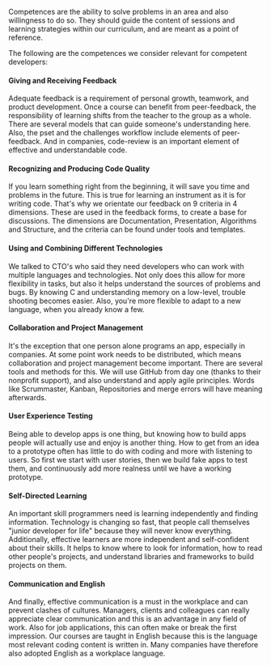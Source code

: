 Competences are the ability to solve problems in an area and also willingness to do so. They should guide the content of sessions and learning strategies within our curriculum, and are meant as a point of reference. 

The following are the competences we consider relevant for competent developers:

#### Giving and Receiving Feedback

Adequate feedback is a requirement of personal growth, teamwork, and product development. Once a course can benefit from peer-feedback, the responsibility of learning shifts from the teacher to the group as a whole. There are several models that can guide someone's understanding here. Also, the pset and the challenges workflow include elements of peer-feedback. And in companies, code-review is an important element of effective and understandable code. 

#### Recognizing and Producing Code Quality

If you learn something right from the beginning, it will save you time and problems in the future. This is true for learning an instrument as it is for writing code. That's why we orientate our feedback on 9 criteria in 4 dimensions. These are used in the feedback forms, to create a base for discussions. The dimensions are Documentation, Presentation, Algorithms and Structure, and the criteria can be found under tools and templates.

#### Using and Combining Different Technologies

We talked to CTO's who said they need developers who can work with multiple languages and technologies. Not only does this allow for more flexibility in tasks, but also it helps understand the sources of problems and bugs. By knowing C and understanding memory on a low-level, trouble shooting becomes easier. Also, you're more flexible to adapt to a new language, when you already know a few.

#### Collaboration and Project Management

It's the exception that one person alone programs an app, especially in companies. At some point work needs to be distributed, which means collaboration and project management become important. There are several tools and methods for this. We will use GitHub from day one (thanks to their nonprofit support), and also understand and apply agile principles. Words like Scrummaster, Kanban, Repositories and merge errors will have meaning afterwards.

#### User Experience Testing

Being able to develop apps is one thing, but knowing how to build apps people will actually use and enjoy is another thing. How to get from an idea to a prototype often has little to do with coding and more with listening to users. So first we start with user stories, then we build fake apps to test them, and continuously add more realness until we have a working prototype. 

#### Self-Directed Learning

An important skill programmers need is learning independently and finding information. Technology is changing so fast, that people call themselves "junior developer for life" because they will never know everything. Additionally, effective learners are more independent and self-confident about their skills. It helps to know where to look for information, how to read other people's projects, and understand libraries and frameworks to build projects on them.

#### Communication and English

And finally, effective communication is a must in the workplace and can prevent clashes of cultures. Managers, clients and colleagues can really appreciate clear communication and this is an advantage in any field of work. Also for job applications, this can often make or break the first impression. Our courses are taught in English because this is the language most relevant coding content is written in. Many companies have therefore also adopted English as a workplace language.